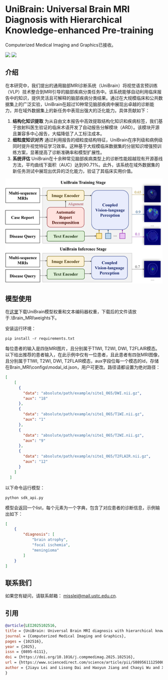 <!-- <h1><img src="figure/logo.png" alt="logo" style="height:65px; vertical-align: middle;margin-bottom: -10px;"> RaTEScore</h1> -->
<h1> UniBrain: Universal Brain MRI Diagnosis with Hierarchical Knowledge-enhanced Pre-training</h1>

Computerized Medical Imaging and Graphics已接收。
<div style='display:flex; gap: 0.25rem; '>
<!-- <a href='https://angelakeke.github.io/RaTEScore/'><img src='https://img.shields.io/badge/website-URL-blueviolet'></a> -->
<a href='https://www.sciencedirect.com/science/article/pii/S0895611125000254'><img src='https://img.shields.io/badge/UniBrain-Article-red'></a>
<a href='https://drive.google.com/drive/folders/1AjcxGVCGm6W40vkplXQYWmOsoG109bHH?usp=sharing'><img src='https://img.shields.io/badge/UniBrain-Model-blue'></a>

<!-- <a href='https://arxiv.org/pdf/2406.16845'><img src='https://img.shields.io/badge/Paper-PDF-red'></a> -->
</div>

## 介绍
在本研究中，我们提出的通用脑部MRI诊断系统（UniBrain）将视觉语言预训练（VLP）技术整合到MRI引导的脑部疾病分类任务中。该系统能够自动利用临床报告中的知识，提供灵活且可解释的脑部疾病分类结果。通过在大规模临床和公共数据集上的广泛实验，UniBrain在超过10种常见脑部疾病中展现出卓越的诊断能力，并在域外数据集上的新任务中表现出强大的泛化能力。具体贡献如下：

1. **结构化知识提取** 为从自由文本报告中高效提取结构化知识和疾病标签，我们基于放射科医生验证的临床术语开发了自动报告分解模块（ARD）。该模块开源且兼容多中心报告，大幅降低了人工标注成本。
2. **细粒度知识对齐** 通过利用报告的细粒度结构特征，UniBrain在序列级和病例级同时提升视觉特征学习效率。这种基于大规模临床数据集的分层知识增强预训练方案，显著提高了诊断准确率和模型扩展性。
3. **系统评估** UniBrain在十余种常见脑部疾病类型上的诊断性能超越现有开源基线方法，平均曲线下面积（AUC）达到90.71%。此外，该系统在域外数据集的新任务测试中展现出优异的泛化能力，验证了其临床实用价值。

![](./assets/graphical_abstract.png)


## 模型使用
在[这里](https://drive.google.com/drive/folders/1AjcxGVCGm6W40vkplXQYWmOsoG109bHH?usp=sharing)下载UniBrain模型权重和文本编码器权重，下载后的文件请放于.\Brain_MRI\weights下。

安装运行环境：
```shell
pip install -r requirements.txt
```

每位患者的输入是四张MRI图片，且分别属于T1WI, T2WI, DWI, T2FLAIR模态。以下给出推荐的患者输入，在此示例中仅有一位患者，且此患者有四张MRI图像，且分别属于T1WI, T2WI, DWI, T2FLAIR模态，aux字段位每一个模态的id，存储在Brain_MRI\configs\modal_id.json，用户可更改。路径请都设置为绝对路径：

```json
[
    [
      {
        "data": "absolute/path/example/site1_065/DWI.nii.gz",
        "aux": "18"
      },
      {
        "data": "absolute/path/example/site1_065/T1WI.nii.gz",
        "aux": "1"
      },
      {
        "data": "absolute/path/example/site1_065/T2WI.nii.gz",
        "aux": "9"
      },
      {
        "data": "absolute/path/example/site1_065/T2FLAIR.nii.gz",
        "aux": "12"
      }
    ]
  ]
```

以下命令运行模型：
```shell
python sdk_api.py
```
模型会返回一个list，每个元素为一个字典，包含了对应患者的诊断信息，示例输出如下：
```json
[
    {
        "diagnosis": [
            "brain atrophy",
            "focal ischemia",
            "meningioma"
        ]
    }
]
```

## 联系我们
如果您有疑问，请联系邮箱： misslei@mail.ustc.edu.cn.

## 引用
```bibtex
@article{LEI2025102516,
title = {UniBrain: Universal Brain MRI diagnosis with hierarchical knowledge-enhanced pre-training},
journal = {Computerized Medical Imaging and Graphics},
pages = {102516},
year = {2025},
issn = {0895-6111},
doi = {https://doi.org/10.1016/j.compmedimag.2025.102516},
url = {https://www.sciencedirect.com/science/article/pii/S0895611125000254},
author = {Jiayu Lei and Lisong Dai and Haoyun Jiang and Chaoyi Wu and Xiaoman Zhang and Yao Zhang and Jiangchao Yao and Weidi Xie and Yanyong Zhang and Yuehua Li and Ya Zhang and Yanfeng Wang}
}
```